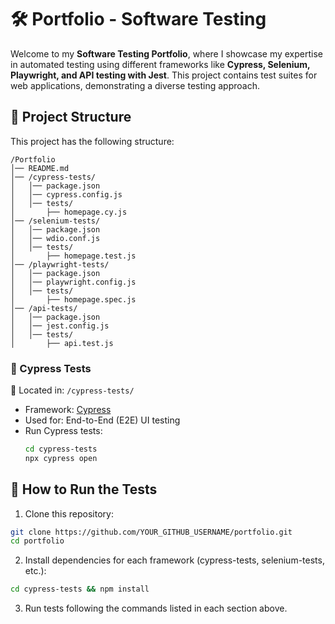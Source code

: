 # 🛠️ Portfolio - Software Testing  

Welcome to my **Software Testing Portfolio**, where I showcase my expertise in automated testing using different frameworks like **Cypress, Selenium, Playwright, and API testing with Jest**. This project contains test suites for web applications, demonstrating a diverse testing approach.

## 📂 Project Structure   

This project has the following structure:
```
/Portfolio
│── README.md  
│── /cypress-tests/
│   │── package.json
│   │── cypress.config.js
│   │── tests/
│       ├── homepage.cy.js
│── /selenium-tests/
│   │── package.json
│   │── wdio.conf.js
│   │── tests/
│       ├── homepage.test.js
│── /playwright-tests/
│   │── package.json
│   │── playwright.config.js
│   │── tests/
│       ├── homepage.spec.js
│── /api-tests/
│   │── package.json
│   │── jest.config.js
│   │── tests/
│       ├── api.test.js
```

### 🔹 Cypress Tests  
📌 Located in: `/cypress-tests/`  
- Framework: [Cypress](https://www.cypress.io/)  
- Used for: End-to-End (E2E) UI testing  
- Run Cypress tests:  
  ```sh
  cd cypress-tests
  npx cypress open
  ```

## 🚀 How to Run the Tests
1. Clone this repository:
  ```sh
  git clone https://github.com/YOUR_GITHUB_USERNAME/portfolio.git
  cd portfolio
  ```
2. Install dependencies for each framework (cypress-tests, selenium-tests, etc.):
```sh
cd cypress-tests && npm install
```
3. Run tests following the commands listed in each section above.